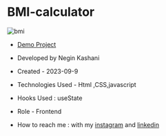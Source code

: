 # BMI-calculator
![bmi](https://github.com/NeginKashani/BMI-calculator/assets/109550062/020622be-0226-4989-9cb2-9fb35c692b15)


- [Demo Project](https://neginkashani.github.io/BMI-calculator/)

- Developed by Negin Kashani

- Created - 2023-09-9

- Technologies Used - Html ,CSS,javascript 

- Hooks Used : useState 

- Role - Frontend

- How to reach me : with my [instagram](https://instagram.com/negin_kashweb?igshid=NTc4MTIwNjQ2YQ==
) and [linkedin](https://www.linkedin.com/in/negin-kashani-567840b8)
